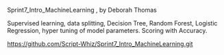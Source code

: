 Sprint7_Intro_MachineLearning , by Deborah Thomas 

Supervised learning, data splitting, Decision Tree, Random Forest, Logistic Regression, hyper tuning of model parameters. Scoring with Accuracy.

https://github.com/Script-Whiz/Sprint7_Intro_MachineLearning.git
